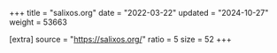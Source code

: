 +++
title = "salixos.org"
date = "2022-03-22"
updated = "2024-10-27"
weight = 53663

[extra]
source = "https://salixos.org/"
ratio = 5
size = 52
+++
